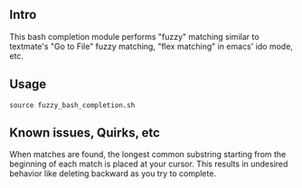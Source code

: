 ## Intro

This bash completion module performs "fuzzy" matching similar to
textmate's "Go to File" fuzzy matching, "flex matching" in emacs' ido
mode, etc.


## Usage
    source fuzzy_bash_completion.sh


## Known issues, Quirks, etc

When matches are found, the longest common substring starting from the
beginning of each match is placed at your cursor. This results in
undesired behavior like deleting backward as you try to complete.
